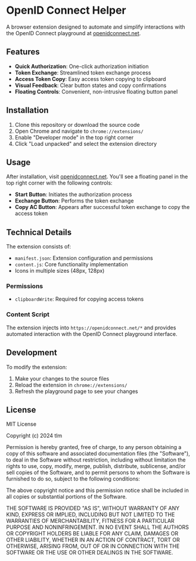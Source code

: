 # OpenID Connect Helper

A browser extension designed to automate and simplify interactions with the OpenID Connect playground at [openidconnect.net](https://openidconnect.net/).

## Features

- **Quick Authorization**: One-click authorization initiation
- **Token Exchange**: Streamlined token exchange process
- **Access Token Copy**: Easy access token copying to clipboard
- **Visual Feedback**: Clear button states and copy confirmations
- **Floating Controls**: Convenient, non-intrusive floating button panel

## Installation

1. Clone this repository or download the source code
2. Open Chrome and navigate to `chrome://extensions/`
3. Enable "Developer mode" in the top right corner
4. Click "Load unpacked" and select the extension directory

## Usage

After installation, visit [openidconnect.net](https://openidconnect.net/). You'll see a floating panel in the top right corner with the following controls:

- **Start Button**: Initiates the authorization process
- **Exchange Button**: Performs the token exchange
- **Copy AC Button**: Appears after successful token exchange to copy the access token

## Technical Details

The extension consists of:
- `manifest.json`: Extension configuration and permissions
- `content.js`: Core functionality implementation
- Icons in multiple sizes (48px, 128px)

### Permissions
- `clipboardWrite`: Required for copying access tokens

### Content Script
The extension injects into `https://openidconnect.net/*` and provides automated interaction with the OpenID Connect playground interface.

## Development

To modify the extension:
1. Make your changes to the source files
2. Reload the extension in `chrome://extensions/`
3. Refresh the playground page to see your changes

## License

MIT License

Copyright (c) 2024 tlm

Permission is hereby granted, free of charge, to any person obtaining a copy
of this software and associated documentation files (the "Software"), to deal
in the Software without restriction, including without limitation the rights
to use, copy, modify, merge, publish, distribute, sublicense, and/or sell
copies of the Software, and to permit persons to whom the Software is
furnished to do so, subject to the following conditions:

The above copyright notice and this permission notice shall be included in all
copies or substantial portions of the Software.

THE SOFTWARE IS PROVIDED "AS IS", WITHOUT WARRANTY OF ANY KIND, EXPRESS OR
IMPLIED, INCLUDING BUT NOT LIMITED TO THE WARRANTIES OF MERCHANTABILITY,
FITNESS FOR A PARTICULAR PURPOSE AND NONINFRINGEMENT. IN NO EVENT SHALL THE
AUTHORS OR COPYRIGHT HOLDERS BE LIABLE FOR ANY CLAIM, DAMAGES OR OTHER
LIABILITY, WHETHER IN AN ACTION OF CONTRACT, TORT OR OTHERWISE, ARISING FROM,
OUT OF OR IN CONNECTION WITH THE SOFTWARE OR THE USE OR OTHER DEALINGS IN THE
SOFTWARE. 